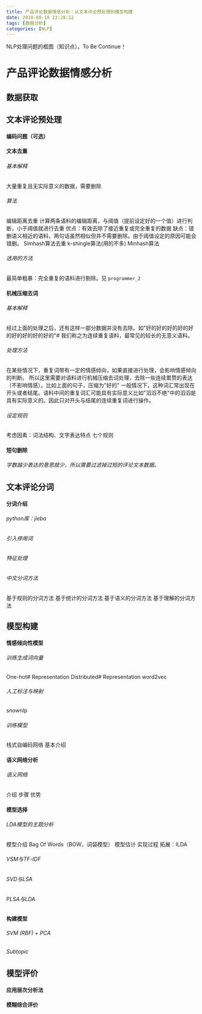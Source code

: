 ```yaml
---
title: 产品评论数据情感分析：从文本评论预处理到模型构建
date: 2018-08-18 22:28:12
tags: [数据分析]
categories: [NLP]
---
```

NLP处理问题的框图（知识点）。To Be Continue！

<!-- more -->

# 产品评论数据情感分析

## 数据获取

## 文本评论预处理

#### 编码问题（可选）

#### 文本去重

###### 基本解释

 大量重复且无实际意义的数据，需要删除

###### 算法

 编辑距离去重
 计算两条语料的编辑距离，与阈值（提前设定好的一个值）进行判断，小于阈值就进行去重
 优点：有效去除了接近重复或完全重复的数据
 缺点：错删语义相近的语料，两句话虽然相似但并不需要删除。由于阈值设定的原因可能会错删。
 Simhash算法去重
 k-shingle算法(用的不多)
 Minhash算法

###### 选用的方法

 最简单粗暴：完全重复的语料进行剔除。见 `programmer_2`

#### 机械压缩去词

###### 基本解释

 经过上面的处理之后，还有这样一部分数据并没有去除。如"好的好的好的好的好的好的好的好的好的"# 我们称之为连续重复语料，最常见的较长的无意义语料。

###### 处理方法

 在某些情况下，重复词带有一定的情感倾向，如果直接进行处理，会影响情感倾向的判断。
 所以这里需要对语料进行机械压缩去词处理，去除一些连续累赘的表达（不影响情感）。比如上面的句子，压缩为"好的"
 一般情况下，这种词汇常出现在开头或者结尾。语料中间的重复词汇可能具有实际意义比如"滔滔不绝"中的滔滔是具有实际意义的。因此只对开头与结尾的连续重复词进行操作。

###### 设定规则

 考虑因素：词法结构、文字表达特点
 七个规则


#### 短句删除


###### 字数越少表达的意思就少，所以需要过滤掉过短的评论文本数据。


## 文本评论分词

#### 分词介绍

###### python库：jieba

###### 引入停用词

###### 特征处理

###### 中文分词方法

 基于规则的分词方法
 基于统计的分词方法
 基于语义的分词方法
 基于理解的分词方法

## 模型构建

#### 情感倾向性模型

###### 训练生成词向量

 One-hot# Representation
 Distributed# Representation
 word2vec

###### 人工标注与映射

 snownlp

###### 训练模型

 栈式自编码网络
 基本介绍

#### 语义网络分析

###### 语义网络

 介绍
 步骤
 优势

#### 模型选择

###### LDA模型的主题分析

 模型介绍
 Bag Of Words（BOW，词袋模型）
 模型估计
 实现过程
 拓展：ILDA

###### VSM与TF-IDF

###### SVD与LSA

###### PLSA与LDA

#### 构建模型

###### SVM (RBF) + PCA

###### Subtopic

## 模型评价

#### 应用层次分析法

#### 模糊综合评价
